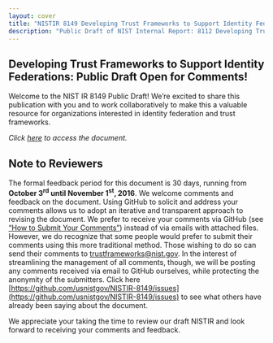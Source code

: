 ```yaml
---
layout: cover
title: "NISTIR 8149 Developing Trust Frameworks to Support Identity Federations"
description: "Public Draft of NIST Internal Report: 8112 Developing Trust Frameworks to Support Identity Federations"
---
```

<section class="home home-title" markdown="1">

# Developing Trust Frameworks to Support Identity Federations: Public Draft Open for Comments!

</section>


Welcome to the NIST IR 8149 Public Draft! We’re excited to share this publication with you and to work collaboratively to make this a valuable resource for organizations interested in identity federation and trust frameworks.

*Click [here](nistir8149.html) to access the document.*  

## Note to Reviewers

The formal feedback period for this document is 30 days, running from **October 3<sup>rd</sup> until November 1<sup>st</sup>, 2016**.  We welcome comments and feedback on the document. Using GitHub to solicit and address your comments allows us to adopt an iterative and transparent approach to revising the document. We prefer to receive your comments via GitHub (see [“How to Submit Your Comments”](comment_help.html)) instead of via emails with attached files. However, we do recognize that some people would prefer to submit their comments using this more traditional method. Those wishing to do so can send their comments to trustframeworks@nist.gov. In the interest of streamlining the management of all comments, though, we will be posting any comments received via email to GitHub ourselves, while protecting the anonymity of the submitters. Click here [https://github.com/usnistgov/NISTIR-8149/issues](https://github.com/usnistgov/NISTIR-8149/issues) to see what others have already been saying about the document.

We appreciate your taking the time to review our draft NISTIR and look forward to receiving your comments and feedback.
